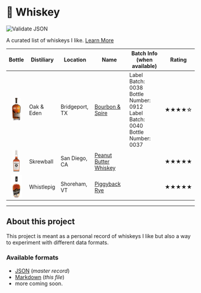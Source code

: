 # 🥃 Whiskey

![Validate JSON](https://github.com/radiantnode/whiskey/workflows/Validate%20JSON/badge.svg)

A curated list of whiskeys I like. [Learn More](#about-this-project)

<!-- WHISKEY-TABLE:BEGIN -->
| Bottle                                                                                       | Distiliary | Location       | Name                                                                   | Batch Info (when available)                                                          | Rating |
|----------------------------------------------------------------------------------------------|------------|----------------|------------------------------------------------------------------------|--------------------------------------------------------------------------------------|--------|
| <div align="center"><img src="images/oak_and_eden_bourbon_and_spire.png" height="60"></div>  | Oak & Eden | Bridgeport, TX | [Bourbon & Spire](https://www.oakandeden.com/bourbon)                  | Label Batch: 0038<br>Bottle Number: 0912<br>Label Batch: 0040<br>Bottle Number: 0037 | ★★★★☆  |
| <div align="center"><img src="images/skrewball_peanut_butter_whiskey.png" height="60"></div> | Skrewball  | San Diego, CA  | [Peanut Butter Whiskey](https://www.skrewballwhiskey.com/)             |                                                                                      | ★★★★★  |
| <div align="center"><img src="images/whistlepig_piggyback_rye_6yr.png" height="60"></div>    | Whistlepig | Shoreham, VT   | [Piggyback Rye](https://whistlepigwhiskey.com/whiskeys/piggyback-rye/) |                                                                                      | ★★★★★  |
<!-- WHISKEY-TABLE:END -->

----

## About this project

This project is meant as a personal record of whiskeys I like but also a way to experiment with different data formats.

### Available formats

* [JSON](whiskey.json) (_master record_)
* [Markdown](README.md) (_this file_)
* more coming soon.
